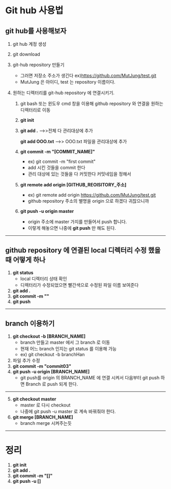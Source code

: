 Git hub 사용법
=================================
git hub를 사용해보자
-------------------------------
1. git hub 계정 생성
2. git download
3. git-hub repository 만들기
    * 그러면 저장소 주소가 생긴다 ex)https://github.com/MutJung/test.git
    * MutJung 은 아이디, test 는 repository 이름이다.

4. 원하는 디렉터리를 git-hub repository 에 연결시키기.
    1) git bash 또는 윈도우 cmd 창을 이용해 github repository 와 연결을 원하는 디렉터리로 이동
    2) **git init**
    3)  
       **git add .**        -->>전체 다 관리대상에 추가

       **git add OOO.txt** -->> OOO.txt 파일을 관리대상에 추가
    4) **git commit -m "[COMMIT_NAME]"**
        * ex) git commit -m "first commit"
        * add 시킨 것들을 commit 한다
        * 관리 대상에 있는 것들을 다 커밋한다 커밋네임을 정해서
    5) **git remote add origin [GITHUB_REOISITORY_주소]**
        * ex) git remote add origin https://github.com/MutJung/test.git
        * github repository 주소의 별명을 origin 으로 하겠다 귀찮으니까
    6) **git push -u origin master**
        * origin 주소에 master 가지를 만들어서 push 합니다.
        * 이렇게 해놓으면 나중에 **git push** 만 해도 된다.
* * *
github repository 에 연결된 local 디렉터리 수정 했을 때 어떻게 하나
-----------------
1. **git status**
    * local 디렉터리 상태 확인
    * 디렉터리가 수정되었으면 빨간색으로 수정된 파일 이름 보여준다 
2. **git add .**
3. **git commit -m ""**
4. **git push**

* * *
branch 이용하기
----------------
1. **git checkout -b [BRANCH_NAME]**
    * branch 만들고 master 에서 그 branch 로 이동
    * 현재 어느 branch 인지는 git status 를 이용해 가능
    * ex) git checkout -b branchHan
2. 파일 추가 수정 
3. **git commit -m "commit03"**
4. **git push -u origin [BRANCH_NAME]**
    * git push를 origin 의 BRANCH_NAME 에 연결 시켜서 다음부터 git push 하면 Branch 로 push 되게 한다.
* * *
5. **git checkout master**
    * master 로 다시 checkout
    * 나중에 git push -u master 로 계속 바꿔줘야 한다.
6. **git merge [BRANCH_NAME]**
    * branch  merge 시켜주는듯
    

* * *
정리
==========
1. **git init** 
2. **git add .**
3. **git commit -m "[]"**
4. **git push -u []**